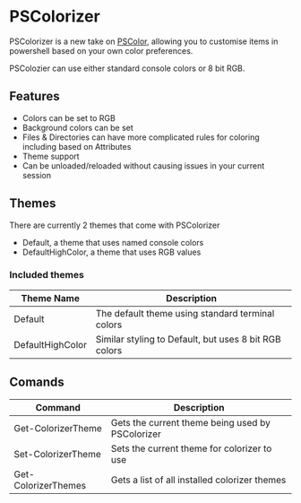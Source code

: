 # PSColorizer
PSColorizer is a new take on [PSColor](https://github.com/Davlind/PSColor), allowing you to customise items in powershell based on your own color preferences.

PSColozier can use either standard console colors or 8 bit RGB.

## Features
* Colors can be set to RGB
* Background colors can be set
* Files & Directories can have more complicated rules for coloring including based on Attributes
* Theme support
* Can be unloaded/reloaded without causing issues in your current session

## Themes
There are currently 2 themes that come with PSColorizer
* Default, a theme that uses named console colors
* DefaultHighColor, a theme that uses RGB values

### Included themes
|Theme Name| Description|
|--|--|
|Default|The default theme using standard terminal colors|
|DefaultHighColor| Similar styling to Default, but uses 8 bit RGB colors|

## Comands
|Command|Description|
|---|---|
|Get-ColorizerTheme|Gets the current theme being used by PSColorizer|
|Set-ColorizerTheme|Sets the current theme for colorizer to use|
|Get-ColorizerThemes|Gets a list of all installed colorizer themes|
